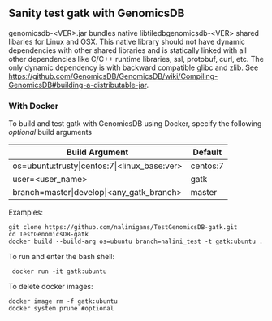 ## Sanity test gatk with GenomicsDB
genomicsdb-\<VER\>.jar bundles native libtiledbgenomicsdb-\<VER\> shared libaries for Linux and OSX. This native library should not have dynamic dependencies with other shared libraries and is statically linked with all other dependencies like C/C++ runtime libraries, ssl, protobuf, curl, etc. The only dynamic dependency is with backward compatible glibc and zlib. See https://github.com/GenomicsDB/GenomicsDB/wiki/Compiling-GenomicsDB#building-a-distributable-jar.

### With Docker
To build and test gatk with GenomicsDB using Docker, specify the following *optional* build arguments

  | Build Argument | Default |
  | --- | --- |
  | os=ubuntu:trusty\|centos:7\|\<linux_base:ver\> | centos:7 |
  | user=<user_name> | gatk |
  | branch=master\|develop\|<any_gatk_branch> | master |
  
Examples:
```
git clone https://github.com/nalinigans/TestGenomicsDB-gatk.git
cd TestGenomicsDB-gatk
docker build --build-arg os=ubuntu branch=nalini_test -t gatk:ubuntu . 
```

To run and enter the bash shell:
```
 docker run -it gatk:ubuntu
```

To delete docker images:
```
docker image rm -f gatk:ubuntu
docker system prune #optional
```


